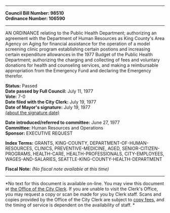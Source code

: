 * * * * *  
  
**Council Bill Number: [](#h0)[](#h2)98510**   
**Ordinance Number: 106590**  
  
* * * * *  
  
AN ORDINANCE relating to the Public Health Department; authorizing an agreement with the Department of Human Resources as King County's Area Agency on Aging for financial assistance for the operation of a model screening clinic program establishing certain postions and increasing certain expenditure allowances in the 1977 Budget of the Public Health Department; authorizing the charging and collecting of fees and voluntary donations for health and counseling services, and making a reimbursable appropriation from the Emergency Fund and declaring the Emergency therefor.  
  
**Status:** Passed   
**Date passed by Full Council:** July 11, 1977   
**Vote:** 7-0   
**Date filed with the City Clerk:** July 19, 1977   
**Date of Mayor's signature:** July 19, 1977   
[(about the signature date)](/~public/approvaldate.htm)   
  
  
**Date introduced/referred to committee:** June 27, 1977   
**Committee:** Human Resources and Operations   
**Sponsor:** EXECUTIVE REQUEST   
  
**Index Terms:** GRANTS, KING-COUNTY, DEPARTMENT-OF-HUMAN-RESOURCES, CLINICS, PREVENTIVE-MEDICINE, AGED, SENIOR-CITIZEN-PROGRAMS, HEALTH-CARE, HEALTH-PROFESSIONALS, CITY-EMPLOYEES, WAGES-AND-SALARIES, SEATTLE-KING-COUNTY-HEALTH-DEPARTMENT  
  
**Fiscal Note:** *(No fiscal note available at this time)*  
  
* * * * *  
  
*No text for this document is available on-line. You may view this document at [the Office of the City Clerk](http://www.seattle.gov/leg/clerk/contactUs.htm). If you are unable to visit the Clerk's Office, you may request a copy or scan be made for you by Clerk staff. Scans and copies provided by the Office of the City Clerk are subject to [copy fees](http://clerk.seattle.gov/~public/clerkfees.htm), and the timing of service is dependent on the availability of staff. *  
  
  
